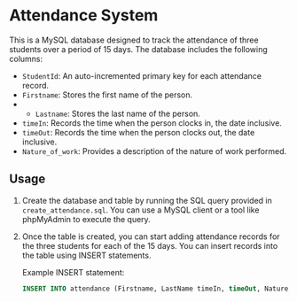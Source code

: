 # Attendance System

This is a MySQL database designed to track the attendance of three students over a period of 15 days. The database includes the following columns:

- `StudentId`: An auto-incremented primary key for each attendance record.
- `Firstname`: Stores the first name of the person.
- - `Lastname`: Stores the last name of the person.
- `timeIn`: Records the time when the person clocks in, the date inclusive.
- `timeOut`: Records the time when the person clocks out, the date inclusive.
- `Nature_of_work`: Provides a description of the nature of work performed.


## Usage

1. Create the database and table by running the SQL query provided in `create_attendance.sql`. You can use a MySQL client or a tool like phpMyAdmin to execute the query.

2. Once the table is created, you can start adding attendance records for the three students for each of the 15 days. You can insert records into the table using INSERT statements.

   Example INSERT statement:
   ```sql
   INSERT INTO attendance (Firstname, LastName timeIn, timeOut, Nature_of_work) VALUES ('Righteous', 'Ayodele' '2023-11-01 08:00:00', '2023-11-01 17:00:00', 'Development');
